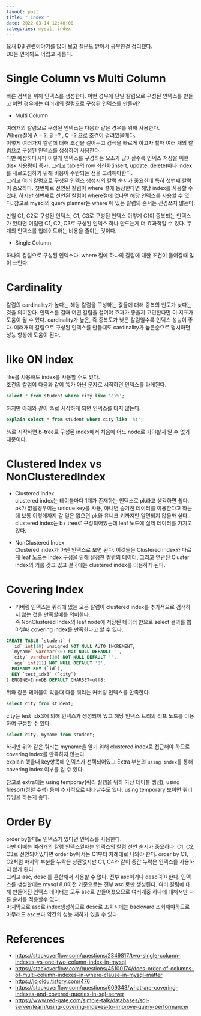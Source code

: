 ```yaml
---
layout: post
title: " Index "
date: 2022-03-14 12:40:00
categories: mysql, index
---
```


요새 DB 관련이야기를 많이 보고 질문도 받아서 공부한걸 정리했다.  
DB는 언제봐도 어렵고 새롭다. 

# Single Column vs Multi Column
빠른 검색을 위해 인덱스를 생성한다. 어떤 경우에 단일 칼럼으로 구성된 인덱스를 만들고 어떤 경우에는 여러개의 칼럼으로 구성된 인덱스를 만들까?  

- Multi Column  

여러개의 칼럼으로 구성된 인덱스는 다음과 같은 경우를 위해 사용한다.   
Where절에 A = ?, B =? , C =?  으로 조건이 걸려있을때다.   
이렇게 여러가지 칼럼에 대해 조건을 걸어두고 검색을 빠르게 하고자 할때 여러 개의 칼럼으로 구성된 인덱스를 생성하여 사용한다.   
다만 예상하다시피 이렇게 인덱스를 구성하는 요소가 많아질수록 인덱스 저장을 위한 disk 사용량이 증가, 그리고 table의 row 최신화(insert, update, delete)마다 index를 새로고침하기 위해 비용이 수반되는 점을 고려해야한다.    
그리고 여러 칼럼으로 구성된 인덱스 생성시의 칼럼 순서가 중요한데 특히 첫번째 칼럼이 중요하다. 
첫번째로 선언된 칼럼이 where 절에 등장한다면 해당 index를 사용할 수 있다. 하지만 첫번째로 선언된 칼럼이 where절에 없다면 해당 인덱스를 사용할 수 없다.
참고로 mysql의 query planner는 where 에 있는 칼럼의 순서는 신경쓰지 않는다.

만일 C1, C2로 구성된 인덱스, C1, C3로 구성된 인덱스 이렇게 C1이 중복되는 인덱스가 있다면 이럴땐 C1, C2, C3로 구성된 인덱스 하나 만드는게 더 효과적일 수 있다. 두개의 인덱스를 업데이트하는 비용을 줄이는 것이다.  

- Single Column   

하나의 칼럼으로 구성된 인덱스다. 
where 절에 하나의 칼럼에 대한 조건이 들어갈때 많이 쓰인다. 


# Cardinality
칼럼의 cardinality가 높다는 해당 칼럼을 구성하는 값들에 대해 중복의 빈도가 낮다는 것을 의미한다. 인덱스를 걸때 어떤 칼럼을 걸어야 효과가 좋을지 고민한다면 이 지표가 도움이 될 수 있다. cardinality가 높은, 즉 중복도가 낮은 칼럼일수록 인덱스 성능이 좋다.  여러개의 칼럼으로 구성된 인덱스를 만들때도 cardinality가 높은순으로 명시하면 성능 향상에 도움이 된다. 


# like ON index
like를 사용해도 index를 사용할 수도 있다.   
조건의 칼럼이 다음과 같이 %가 아닌 문자로 시작하면 인덱스를 타게된다.  

```sql 
select * from student where city like 'ci%';
```

하지만 아래와 같이 %로 시작하게 되면 인덱스를 타지 않는다. 

```sql
explain select * from student where city like '%t';
```

%로 시작하면 b-tree로 구성된 index에서 처음에 어느 node로 가야할지 알 수 없기 때문이다.  


# Clustered Index vs NonClusteredIndex
- Clustered Index  
clustered index는 테이블마다 1개가 존재하는 인덱스로 pk라고 생각하면 쉽다. pk가 없을경우이는 unique key를 사용, 아니면 숨겨진 데이터를 이용한다고 하는데 보통 이렇게까지 갈 일은 없으면 pk와 유니크 키까지만 알면되지 않을까 싶다.  
clustered index는 b+ tree로 구성되어있는데 leaf 노드에 실제 데이터를 가지고 있다.

- NonClustered Index  
Clustered index가 아닌 인덱스로 보면 된다. 
이것들은 Clustered index와 다르게 leaf 노드는 index 구성을 위해 설정한 칼럼의 데이터, 그리고 연관된 Cluster index의 키를 갖고 있고 결국에는 clustered index를 이용하게 된다.  

# Covering Index
- 커버링 인덱스는 쿼리에 있는 모든 칼럼이 clustered index를 추가적으로 검색하지 않는 것을 만족할때를 의미한다.  
즉 NonClustered Index의 leaf node에 저장된 데이터 만으로 select  결과를 뽑아낼때 covering index를 만족한다고 할 수 있다.  

```sql
CREATE TABLE `student` (
  `id` int(10) unsigned NOT NULL AUTO_INCREMENT,
  `myname` varchar(30) NOT NULL DEFAULT '',
  `city` varchar(30) NOT NULL DEFAULT '',
  `age` int(11) NOT NULL DEFAULT '0',
  PRIMARY KEY (`id`),
  KEY `test_idx3` (`city`)
) ENGINE=InnoDB DEFAULT CHARSET=utf8;

```  

위와 같은 테이블이 있을때 다음 쿼리는 커버링 인덱스를 만족한다.    
```sql
select city from student;
```

city는 test_idx3에 의해 인덱스가 생성되어 있고 해당 인덱스 트리의 리프 노드를 이용하여 구성할 수 있다.  

```sql
select city, myname from student;
```

하지만 위와 같은 쿼리는 myname을 알기 위해 clustered index로 접근해야 하므로 covering index를 만족하지 않는다.  
explain 했을때 key항목에 인덱스가 선택되어있고  Extra 부분의 `using index`를 통해 covering index 여부를 알 수 있다.  

참고로 extra에는 using temporay(쿼리 실행을 위하 가상 테이블 생성), using filesort(정렬 수행) 등이 추가적으로 나타날수도 있다. using temporary 보이면 쿼리 튜닝을 하는게 좋다.


# Order By
order by할때도 인덱스가 있다면 인덱스를 사용한다.  
다만 이때는 여러개의 칼럼 인덱스일때는 인덱스의 칼럼 선언 순서가 중요하다. C1, C2, C3로 선언되어있다면 order by에서는 C1부터 차례대로 나와야 한다. order by C1, C2처럼 마지막 부분들 누락은 상관없지만 C1, C4와 같이 중간 누락은 인덱스를 사용하지 않게 된다.  
그리고 asc, desc 를 혼합해서 사용할 수 없다. 전부 asc이거나 desc여야 한다. 
인덱스를 생성할대는 mysql 8.0이전 기준으로는 전부 asc 로만 생성된다. 여러 칼럼에 대해 만들어진 인덱스 데이터는 모두 asc로 만들어졌으므로 여러개중 하나에 대해서만 다른 순서를 적용할수 없다.  
마지막으로 asc로 index생성하므로 desc로 조회시에는 backward 조회해야하므로 아무래도 asc보다 약간의 성능 저하가 있을 수 있다.  


# References
- https://stackoverflow.com/questions/2349817/two-single-column-indexes-vs-one-two-column-index-in-mysql
- https://stackoverflow.com/questions/45100174/does-order-of-columns-of-multi-column-indexes-in-where-clause-in-mysql-matter
- https://jojoldu.tistory.com/476
- https://stackoverflow.com/questions/609343/what-are-covering-indexes-and-covered-queries-in-sql-server
- https://www.red-gate.com/simple-talk/databases/sql-server/learn/using-covering-indexes-to-improve-query-performance/
